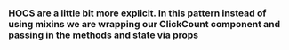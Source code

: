 
### HOCS are a little bit more explicit. In this pattern instead of using mixins we are wrapping our ClickCount component and passing in the methods and state via props

